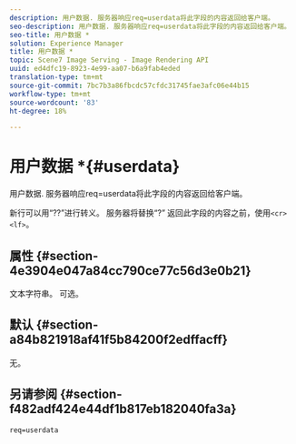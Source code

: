 ```yaml
---
description: 用户数据. 服务器响应req=userdata将此字段的内容返回给客户端。
seo-description: 用户数据. 服务器响应req=userdata将此字段的内容返回给客户端。
seo-title: 用户数据 *
solution: Experience Manager
title: 用户数据 *
topic: Scene7 Image Serving - Image Rendering API
uuid: ed4dfc19-8923-4e99-aa07-b6a9fab4eded
translation-type: tm+mt
source-git-commit: 7bc7b3a86fbcdc57cfdc31745fae3afc06e44b15
workflow-type: tm+mt
source-wordcount: '83'
ht-degree: 18%

---
```



# 用户数据 *{#userdata}

用户数据. 服务器响应req=userdata将此字段的内容返回给客户端。

新行可以用“??”进行转义。 服务器将替换“?” 返回此字段的内容之前，使用`<cr><lf>`。

## 属性 {#section-4e3904e047a84cc790ce77c56d3e0b21}

文本字符串。 可选。

## 默认 {#section-a84b821918af41f5b84200f2edffacff}

无。

## 另请参阅 {#section-f482adf424e44df1b817eb182040fa3a}

`req=userdata`
